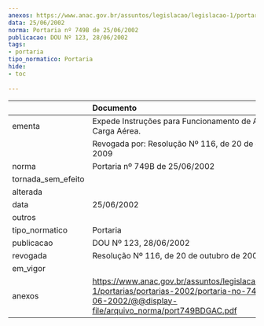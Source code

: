 ```yaml
---
anexos: https://www.anac.gov.br/assuntos/legislacao/legislacao-1/portarias/portarias-2002/portaria-no-749b-de-25-06-2002/@@display-file/arquivo_norma/port749BDGAC.pdf
data: 25/06/2002
norma: Portaria nº 749B de 25/06/2002
publicacao: DOU Nº 123, 28/06/2002
tags:
- portaria
tipo_normatico: Portaria
hide: 
- toc 
 
---
```


|                    | Documento                                                                                                                                                      |
|:-------------------|:---------------------------------------------------------------------------------------------------------------------------------------------------------------|
| ementa             | Expede Instruções para Funcionamento de Agência de Carga Aérea.                                                                                                |
|                    | Revogada por: Resolução Nº 116, de 20 de outubro de 2009                                                                                                       |
| norma              | Portaria nº 749B de 25/06/2002                                                                                                                                 |
| tornada_sem_efeito |                                                                                                                                                                |
| alterada           |                                                                                                                                                                |
| data               | 25/06/2002                                                                                                                                                     |
| outros             |                                                                                                                                                                |
| tipo_normatico     | Portaria                                                                                                                                                       |
| publicacao         | DOU Nº 123, 28/06/2002                                                                                                                                         |
| revogada           | Resolução Nº 116, de 20 de outubro de 2009                                                                                                                     |
| em_vigor           |                                                                                                                                                                |
| anexos             | https://www.anac.gov.br/assuntos/legislacao/legislacao-1/portarias/portarias-2002/portaria-no-749b-de-25-06-2002/@@display-file/arquivo_norma/port749BDGAC.pdf |